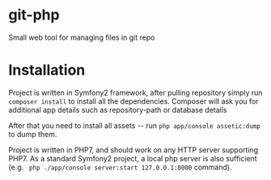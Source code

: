 # git-php
Small web tool for managing files in git repo


Installation
=========

Project is written in Symfony2 framework, after pulling repository simply run ```composer install``` to install all the dependencies.
Composer will ask you for additional app details such as repository-path or database details

After that you need to install all assets -- run ```php app/console assetic:dump``` to dump them.

Project is written in PHP7, and should work on any HTTP server supporting PHP7. As a standard Symfony2 project, a local php server is also sufficient (e.g. ``` php ./app/console server:start 127.0.0.1:8000``` command).
